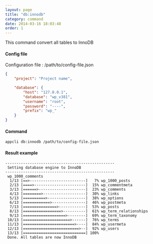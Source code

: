 ```yaml
---
layout: page
title: "db:innodb"
category: command
date: 2014-03-16 18:03:48
order: 1
---
```


This command convert all tables to InnoDB


#### Config file

Configuration file : /path/to/config-file.json

```json
{
    "project": "Project name",

    "database": {
        "host": "127.0.0.1",
        "database": "wp_v381",
        "username": "root",
        "password": "----",
        "prefix": "wp_"
    }
}
```


#### Command

    appcli db:innodb /path/to/config-file.json

####  Result example

    -------------------------------------------------
     Setting database engine to InnoDB
    -------------------------------------------------
     wp_1000_comments
      1/13 [==>-------------------------]   7% wp_1000_posts
      2/13 [====>-----------------------]  15% wp_commentmeta
      3/13 [======>---------------------]  23% wp_comments
      4/13 [========>-------------------]  30% wp_links
      5/13 [==========>-----------------]  38% wp_options
      6/13 [============>---------------]  46% wp_postmeta
      7/13 [===============>------------]  53% wp_posts
      8/13 [=================>----------]  61% wp_term_relationships
      9/13 [===================>--------]  69% wp_term_taxonomy
     10/13 [=====================>------]  76% wp_terms
     11/13 [=======================>----]  84% wp_usermeta
     12/13 [=========================>--]  92% wp_users
     13/13 [============================] 100%
     Done. All tables are now InnoDB



